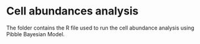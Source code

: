 # Cell abundances analysis
The folder contains the R file used to run the cell abundance analysis using Pibble Bayesian Model.